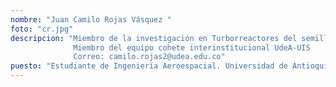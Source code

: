 ```yaml
---
nombre: "Juan Camilo Rojas Vásquez "
foto: "cr.jpg"
descripcion: "Miembro de la investigación en Turborreactores del semillero Delta-V.
              Miembro del equipo cohete interinstitucional UdeA-UIS
              Correo: camilo.rojas2@udea.edu.co"
puesto: "Estudiante de Ingeniería Aeroespacial. Universidad de Antioquia."
---
```

